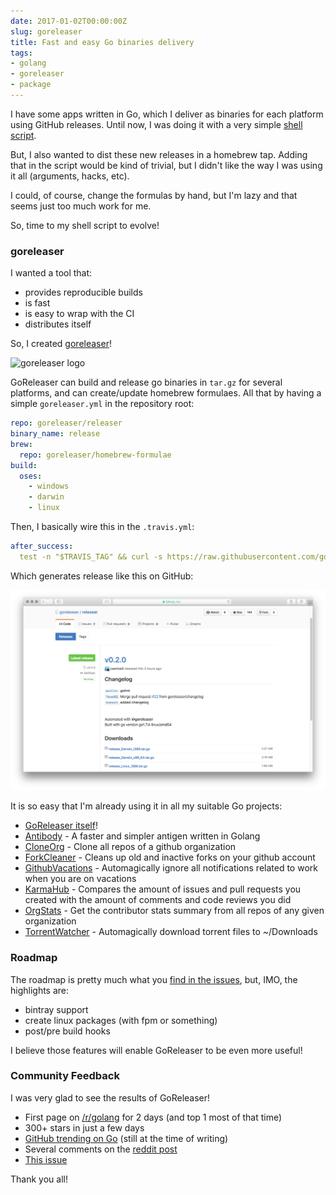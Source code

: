 ```yaml
---
date: 2017-01-02T00:00:00Z
slug: goreleaser
title: Fast and easy Go binaries delivery
tags:
- golang
- goreleaser
- package
---
```


I have some apps written in Go, which I deliver as binaries for each
platform using GitHub releases. Until now, I was doing it with a very
simple [shell script](https://github.com/goreleaser/goreleaser.github.io).

<!--more-->

But, I also wanted to dist these new releases in a homebrew tap. Adding that
in the script would be kind of trivial, but I didn't like the way I was using
it all (arguments, hacks, etc).

I could, of course, change the formulas by hand, but I'm lazy and that seems
just too much work for me.

So, time to my shell script to evolve!

### goreleaser

I wanted a tool that:

- provides reproducible builds
- is fast
- is easy to wrap with the CI
- distributes itself

So, I created [goreleaser](https://github.com/goreleaser/releaser)!

![goreleaser logo](https://avatars2.githubusercontent.com/u/24697112?v=3&s=200)

GoReleaser can build and release go binaries in `tar.gz` for several platforms,
and can create/update homebrew formulaes. All that by having a simple
`goreleaser.yml` in the repository root:

```yaml
repo: goreleaser/releaser
binary_name: release
brew:
  repo: goreleaser/homebrew-formulae
build:
  oses:
    - windows
    - darwin
    - linux
```

Then, I basically wire this in the `.travis.yml`:

```yaml
after_success:
  test -n "$TRAVIS_TAG" && curl -s https://raw.githubusercontent.com/goreleaser/get/master/latest | bash
```

Which generates release like this on GitHub:

![Release screenshot](/public/images/goreleaser-release-example.png)

It is so easy that I'm already using it in all my suitable Go projects:

- [GoReleaser itself](https://github.com/goreleaser/releaser)!
- [Antibody](https://github.com/getantibody/antibody) - A faster and simpler
antigen written in Golang
- [CloneOrg](https://github.com/caarlos0/clone-org) - Clone all repos
of a github organization
- [ForkCleaner](https://github.com/caarlos0/fork-cleaner) - Cleans up old
and inactive forks on your github account
- [GithubVacations](https://github.com/caarlos0/github-vacations) -
Automagically ignore all notifications related to work when you are on vacations
- [KarmaHub](https://github.com/caarlos0/karmahub) - Compares the amount of
issues and pull requests you created with the amount of comments and code
reviews you did
- [OrgStats](https://github.com/caarlos0/org-stats) - Get the contributor
stats summary from all repos of any given organization
- [TorrentWatcher](https://github.com/caarlos0/twatcher) - Automagically
download torrent files to ~/Downloads

### Roadmap

The roadmap is pretty much what you
[find in the issues](https://github.com/goreleaser/releaser/issues),
but, IMO, the highlights are:

- bintray support
- create linux packages (with fpm or something)
- post/pre build hooks

I believe those features will enable GoReleaser to be even more useful!

### Community Feedback

I was very glad to see the results of GoReleaser!

- First page on [/r/golang](https://www.reddit.com/r/golang/) for 2 days (and
top 1 most of that time)
- 300+ stars in just a few days
- [GitHub trending on Go](https://github.com/trending/go) (still at the time
of writing)
- Several comments on the [reddit post](https://www.reddit.com/r/golang/comments/5l3i9b/deliver_go_binaries_as_fast_and_easy_as_possible/)
- [This issue](https://github.com/goreleaser/releaser/issues/26)

Thank you all!
